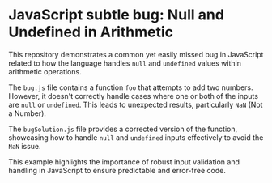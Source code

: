 # JavaScript subtle bug: Null and Undefined in Arithmetic

This repository demonstrates a common yet easily missed bug in JavaScript related to how the language handles `null` and `undefined` values within arithmetic operations.

The `bug.js` file contains a function `foo` that attempts to add two numbers. However, it doesn't correctly handle cases where one or both of the inputs are `null` or `undefined`. This leads to unexpected results, particularly `NaN` (Not a Number).

The `bugSolution.js` file provides a corrected version of the function, showcasing how to handle `null` and `undefined` inputs effectively to avoid the `NaN` issue.

This example highlights the importance of robust input validation and handling in JavaScript to ensure predictable and error-free code.